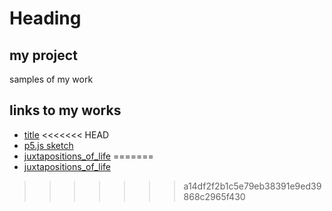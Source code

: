 # Heading

## my project 

samples of my work

## links to my works
- [title](https.:link)
<<<<<<< HEAD
- [p5.js sketch](p5.html)
- [juxtapositions_of_life](the_juxtapositions_of_life-1.html) 
=======
- [juxtapositions_of_life](the_juxtapositions_of_life-1.html)
>>>>>>> a14df2f2b1c5e79eb38391e9ed39868c2965f430
